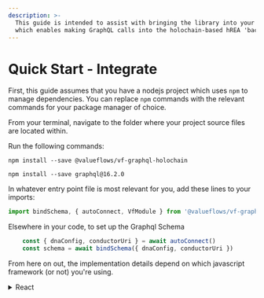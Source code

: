 ```yaml
---
description: >-
  This guide is intended to assist with bringing the library into your project
  which enables making GraphQL calls into the holochain-based hREA 'backend'.
---
```


# Quick Start - Integrate

First, this guide assumes that you have a nodejs project which uses `npm` to manage dependencies. You can replace `npm` commands with the relevant commands for your package manager of choice.

From your terminal, navigate to the folder where your project source files are located within.

Run the following commands:

`npm install --save @valueflows/vf-graphql-holochain`

`npm install --save graphql@16.2.0`



In whatever entry point file is most relevant for you, add these lines to your imports:

```javascript
import bindSchema, { autoConnect, VfModule } from '@valueflows/vf-graphql-holochain'
```



Elsewhere in your code, to set up the Graphql Schema

```javascript
    const { dnaConfig, conductorUri } = await autoConnect()
    const schema = await bindSchema({ dnaConfig, conductorUri })
```

From here on out, the implementation details depend on which javascript framework (or not) you're using.

<details>

<summary>React</summary>

In addition to the above, follow these additional steps.



Run this command:

`npm install --save @apollo/client@3.5.7`



In whatever entry point file is most relevant for you, add these lines to your imports:

```javascript
import { gql } from '@apollo/client'
import { SchemaLink } from '@apollo/client/link/schema'
import bindSchema, { autoConnect, VfModule } from '@valueflows/vf-graphql-holochain'
```



Assuming that you have the variable `schema` defined in scope, as outlined in the initial section of this page, add the following line just after it.

```javascript
const link = new SchemaLink({ schema })
```

Later, to call the connection, you can use the following

```javascript
 const someGraphqlQuery = gql`     
   write your query here
 `
link.request(someGraphqlQuery)
```

</details>
